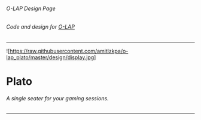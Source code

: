 ###### O-LAP Design Page
###### Code and design for [O-LAP](https://o-lap.com)  
---
![https://raw.githubusercontent.com/amitlzkpa/o-lap_plato/master/design/display.jpg]
# Plato  
###### A single seater for your gaming sessions.  
---